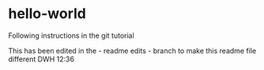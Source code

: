 # hello-world
Following instructions in the git tutorial

This has been edited in the - readme edits - branch to make this readme file different
DWH 12:36
